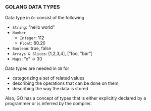 ### GOLANG DATA TYPES

Data type in `Go` consist of the following

- `String`: "hello world"
- `Number`
  - `Integer`: 112
  - `Float`: 80.20
- `Boolean`: true, false
- `Arrays & Slices`: [1,2,3,4], ["foo, "bar"]
- `Maps`: “x” -> 30

Data types are needed in `GO` for

- categorizing a set of related values
- describing the operations that can be done on them
- describing the way the data is stored

Also, GO has a concept of types that is either explicitly declared by a programmer or is inferred by the compiler.
